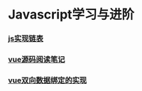 # Javascript学习与进阶
### [js实现链表](/shin.github.io/blog/linklist)
### [vue源码阅读笔记](/shin.github.io/blog/vue源码阅读笔记)
### [vue双向数据绑定的实现](/shin.github.io/blog/双向数据绑定的实现)
